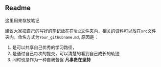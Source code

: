 ## Readme
这里用来存放笔记

建议大家把自己的写好的笔记放在在`笔记`文件夹内，相关的资料可以放在`src`文件夹内，命名方式为`Your_githubname.md`,
原因是：
1. 是可以共享自己优秀的学习路径，
1. 是通过自己每次的提交，可以清楚的看到自己成长的轨迹
1. 同时也是作为一种自我督促
**凡事贵在坚持**
